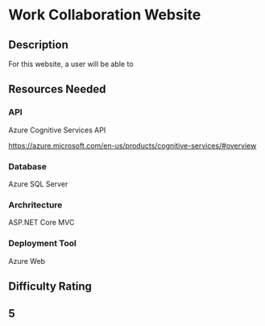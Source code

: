 # **Work Collaboration Website**

## Description
For this website, a user will be able to 

## Resources Needed

### **API**
Azure Cognitive Services API 

https://azure.microsoft.com/en-us/products/cognitive-services/#overview

### **Database**
Azure SQL Server

### **Archritecture**
ASP.NET Core MVC

### **Deployment Tool**
Azure Web

## **Difficulty Rating**

## 5